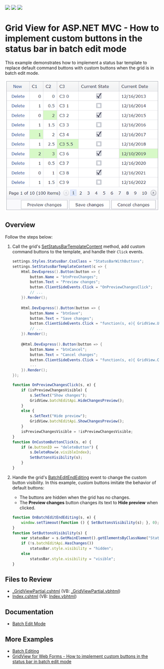 <!-- default badges list -->
![](https://img.shields.io/endpoint?url=https://codecentral.devexpress.com/api/v1/VersionRange/128549650/18.2.11%2B)
[![](https://img.shields.io/badge/Open_in_DevExpress_Support_Center-FF7200?style=flat-square&logo=DevExpress&logoColor=white)](https://supportcenter.devexpress.com/ticket/details/T150411)
[![](https://img.shields.io/badge/📖_How_to_use_DevExpress_Examples-e9f6fc?style=flat-square)](https://docs.devexpress.com/GeneralInformation/403183)
<!-- default badges end -->
# Grid View for ASP.NET MVC - How to implement custom buttons in the status bar in batch edit mode

This example demonstrates how to implement a status bar template to replace default command buttons with custom buttons when the grid is in batch edit mode.

![Custom Buttons](customButtonsMVC.png)

## Overview

Follow the steps below:

1. Call the grid's [SetStatusBarTemplateContent](https://docs.devexpress.com/AspNetMvc/DevExpress.Web.Mvc.GridViewSettings.SetStatusBarTemplateContent(System.Action-DevExpress.Web.GridViewStatusBarTemplateContainer-)) method, add custom command buttons to the template, and handle their `Click` events.

    ```csharp
    settings.Styles.StatusBar.CssClass = "StatusBarWithButtons";
    settings.SetStatusBarTemplateContent(c => {
        Html.DevExpress().Button(button => {
            button.Name = "btnPrevChanges";
            button.Text = "Preview changes";
            button.ClientSideEvents.Click = "OnPreviewChangesClick";
            // ...
        }).Render();

        Html.DevExpress().Button(button => {
            button.Name = "btnSave";
            button.Text = "Save changes";
            button.ClientSideEvents.Click = "function(s, e){ GridView.UpdateEdit(); }";
            // ...
        }).Render();

        @Html.DevExpress().Button(button => {
            button.Name = "btnCancel";
            button.Text = "Cancel changes";
            button.ClientSideEvents.Click = "function(s, e){ GridView.CancelEdit(); SetButtonsVisibility(GridView); }";
            ...
        }).Render();
    });
    ```

    ```js
    function OnPreviewChangesClick(s, e) {
        if (isPreviewChangesVisible) {
            s.SetText("Show changes");
            GridView.batchEditApi.HideChangesPreview();
        }
        else {
            s.SetText("Hide preview");
            GridView.batchEditApi.ShowChangesPreview();
        }
        isPreviewChangesVisible = !isPreviewChangesVisible;
    }
    function OnCustomButtonClick(s, e) {
        if (e.buttonID == "deleteButton") {
            s.DeleteRow(e.visibleIndex);
            SetButtonsVisibility(s);
        }
    }
    ```

2. Handle the grid's [BatchEditEndEditing](http://docs.devexpress.com/AspNet/js-ASPxClientGridView.BatchEditEndEditing) event to change the custom button visibility. In this example, custom buttons imitate the behavior of default buttons:

   * The buttons are hidden when the grid has no changes.
   * The **Preview changes** button changes its text to **Hide preview** when clicked.

    ```js
    function OnBatchEditEndEditing(s, e) {
        window.setTimeout(function () { SetButtonsVisibility(s); }, 0);
    }
    function SetButtonsVisibility(s) {
        var statusBar = s.GetMainElement().getElementsByClassName("StatusBarWithButtons")[0].getElementsByTagName("td")[0];
        if (!s.batchEditApi.HasChanges())
            statusBar.style.visibility = "hidden";
        else
            statusBar.style.visibility = "visible";
    }
    ```

## Files to Review

* [_GridViewPartial.cshtml](./CS/T150411/Views/Home/_GridViewPartial.cshtml) (VB: [_GridViewPartial.vbhtml](./VB/T150411/Views/Home/_GridViewPartial.vbhtml))
* [Index.cshtml](./CS/T150411/Views/Home/Index.cshtml) (VB: [Index.vbhtml](./VB/T150411/Views/Home/Index.vbhtml))

## Documentation

* [Batch Edit Mode](https://docs.devexpress.com/AspNetMvc/16147/components/grid-view/data-editing-and-validation/batch-edit)

## More Examples

* [Batch Editing](https://demos.devexpress.com/MVCxGridViewDemos/Editing/BatchEditing)
* [GridView for Web Forms - How to implement custom buttons in the status bar in batch edit mode](https://github.com/DevExpress-Examples/asp-net-web-forms-gridview-custom-buttons-in-batch-edit-mode)
